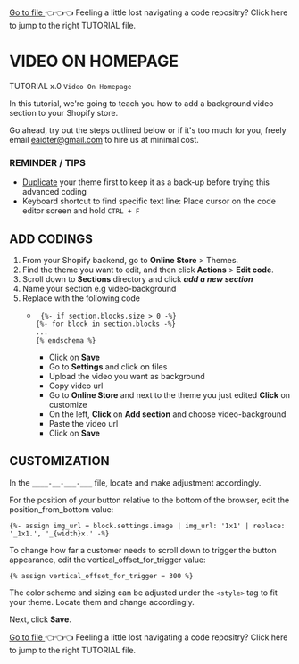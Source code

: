 <a href="https://github.com/e-AIDter/Self-AID_Shopify/find/main"> Go to file </a> :point_left::point_left::point_left: Feeling a little lost navigating a code repositry? Click here to jump to the right TUTORIAL file.

# VIDEO ON HOMEPAGE
TUTORIAL x.0 `Video On Homepage`

In this tutorial, we're going to teach you how to add a background video section to your Shopify store.

Go ahead, try out the steps outlined below or if it's too much for you, freely email eaidter@gmail.com to hire us at minimal cost.

### REMINDER / TIPS</b>

   - [Duplicate](https://help.shopify.com/en/manual/online-store/themes/managing-themes/duplicating-themes) your theme first to keep it as a back-up before trying this advanced coding
   - Keyboard shortcut to find specific text line: Place cursor on the code editor screen and hold `CTRL + F`


## ADD CODINGS
<ol>
<li>From your Shopify backend, go to <b>Online Store</b> &gt; Themes.
<li>Find the theme you want to edit, and then click <b>Actions</b> &gt; <b>Edit code</b>.
<li>Scroll down to <b>Sections</b> directory and click <b><i>add a new section</i></b>
<li>Name your section e.g video-background
<li>Replace with the following code
	<ul>
	<li> <pre> <code>{%- if section.blocks.size > 0 -%}<br/>{%- for block in section.blocks -%}<br/>...<br/>{% endschema %} </code> </pre> <ul>
<li> Click on <b>Save</b>
<li> Go to <b>Settings</b> and click on files
<li> Upload the video you want as background
<li> Copy video url
<li>  Go to <b>Online Store</b> and next to the theme you just edited <b>Click</b> on customize
<li>  On the left, <b>Click</b> on <b>Add section</b> and choose video-background
<li> Paste the video url
<li> Click on <b>Save</b>
</ol>

## CUSTOMIZATION

In the `____-__-___-___` file, locate and make adjustment accordingly.

For the position of your button relative to the bottom of the browser, edit the position_from_bottom value:

    {%- assign img_url = block.settings.image | img_url: '1x1' | replace: '_1x1.', '_{width}x.' -%}    

To change how far a customer needs to scroll down to trigger the button appearance, edit the vertical_offset_for_trigger value:

    {% assign vertical_offset_for_trigger = 300 %}
    
The color scheme and sizing can be adjusted under the `<style>` tag to fit your theme. Locate them and change accordingly.

Next, click <b>Save</b>.

<a href="https://github.com/e-AIDter/Self-AID_Shopify/find/main"> Go to file </a> :point_left::point_left::point_left: Feeling a little lost navigating a code repositry? Click here to jump to the right TUTORIAL file.
